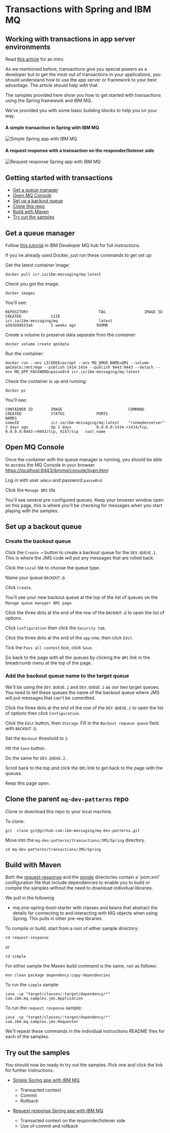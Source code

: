 Transactions with Spring and IBM MQ
===================================

## Working with transactions in app server environments

Read [this article](transactionsAppServers.md) for an intro.

As we mentioned before, transactions give you special powers as a developer but to get the most out of transactions in your applications, you should understand how to use the app server or framework to your best advantage. The article should help with that.

The samples provided here show you how to get started with transactions using the Spring framework and IBM MQ.


We’ve provided you with some basic building blocks to help you on your way.


#### A simple transaction in Spring with IBM MQ

![Simple Spring app with IBM MQ](/transactions/JMS/Spring/images/ibm_mq_spring.png)


#### A request response  with a transaction on the responder/listener side

![Request response Spring app with IBM MQ](/transactions/JMS/Spring/images/ibm_mq_transaction_liberty.png)

## Getting started with transactions

- [Get a queue manager](#get-a-queue-manager)
- [Open MQ Console](#open-mq-console)
- [Set up a backout queue](#set-up-a-backout-queue)
- [Clone this repo](#clone-this-repo)
- [Build with Maven](#build-with-maven)
- [Try out the samples](#try-out-the-samples)

## Get a queue manager
Follow [this tutorial](https://developer.ibm.com/components/ibm-mq/tutorials/mq-connect-app-queue-manager-containers/) in IBM Developer MQ hub for full instructions.

If you've already used Docker, just run these commands to get set up:

Get the latest container image:

```
docker pull icr.io/ibm-messaging/mq:latest
```

Check you got the image:

```
docker images
```

You'll see:
```
REPOSITORY                               TAG                 IMAGE ID            CREATED             SIZE
icr.io/ibm-messaging/mq                  latest              a583b9db53a6        5 weeks ago         989MB
```

Create a volume to preserve data separate from the container:

```
docker volume create qm1data
```

Run the container:

```
docker run --env LICENSE=accept --env MQ_QMGR_NAME=QM1 --volume qm1data:/mnt/mqm --publish 1414:1414 --publish 9443:9443 --detach --env MQ_APP_PASSWORD=passw0rd icr.io/ibm-messaging/mq:latest
```

Check the container is up and running:

```
docker ps
```

You'll see:

```
CONTAINER ID        IMAGE                             COMMAND             CREATED             STATUS              PORTS                                                      NAMES
someID              icr.io/ibm-messaging/mq:latest    "runmqdevserver"    2 days ago          Up 2 days           0.0.0.0:1414->1414/tcp, 0.0.0.0:9443->9443/tcp, 9157/tcp   cool_name
```


## Open MQ Console

Once the container with the queue manager is running, you should be able to access the MQ Console in your browser [https://localhost:9443/ibmmq/console/login.html](https://localhost:9443/ibmmq/console/login.html)

Log in with user `admin` and password `passw0rd`.

Click the `Manage QM1` tile.

You'll see several pre-configured queues. Keep your browser window open on this page, this is where you'll be checking for messages when you start playing with the samples.


## Set up a backout queue

### Create the backout queue

Click the `Create +` button to create a backout queue for the `DEV.QUEUE.1`. This is where the JMS code will put any messages that are rolled back.

Click the `Local` tile to choose the queue type.

Name your queue `BACKOUT.Q`.

Click `Create`.

You'll see your new backout queue at the top of the list of queues on the `Manage queue manager QM1 page`.

Click the three dots at the end of the row of the `BACKOUT.Q` to open the list of options.

Click `Configuration` then click the `Security tab`.

Click the three dots at the end of the `app` row, then click `Edit`.

Tick the `Pass all context` box, click `Save`.

Go back to the page with all the queues by clicking the `QM1` link in the breadcrumb menu at the top of the page.

### Add the backout queue name to the target queue

We'll be using the `DEV.QUEUE.1` and `DEV.QUEUE.2` as our two target queues. You need to tell these queues the name of the backout queue where JMS will put messages that can't be committed.

Click the three dots at the end of the row of the `DEV.QUEUE.1` to open the list of options then click `Configuration`.

Click the `Edit` button, then `Storage`. Fill in the `Backout requeue queue` field with `BACKOUT.Q`.

Set the `Backout` threshold to `3`.

Hit the `Save` button.

Do the same for `DEV.QUEUE.2`.

Scroll back to the top and click the `QM1` link to get back to the page with the queues.

Keep this page open.

## Clone the parent `mq-dev-patterns` repo

Clone or download this repo to your local machine.

To clone:

```
git  clone git@github.com:ibm-messaging/mq-dev-patterns.git
```

Move into the `mq-dev-patterns/transactions/JMS/Spring` directory.

```
cd mq-dev-patterns/transactions/JMS/Spring
```

## Build with Maven

Both the [request-response](/request-response) and the [simple](/simple) directories contain a 'pom.xml' configuration file that include dependencies to enable you to build or compile the samples without the need to download individual libraries.

We pull in the following

* mq-jms-spring-boot-starter with classes and beans that abstract the details for connecting to and interacting with MQ objects when using Spring. This pulls in other pre-req libraries

To compile or build, start from a root of either sample directory:

```
cd request-response
```
or
```
cd simple
```

For either sample the Maven build command is the same, run as follows:

```
mvn clean package dependency:copy-dependencies
```

To run the `simple` sample:

```
java -cp "target/classes/:target/dependency/*" com.ibm.mq.samples.jms.Application
```

To run the `request response` sample:

```
java -cp "target/classes/:target/dependency/*" com.ibm.mq.samples.jms.Requester
```
We'll repeat these commands in the individual instructions README files for each of the samples.

## Try out the samples

You should now be ready to try out the samples.
Pick one and click the link for further instructions.

- [Simple Spring app with IBM MQ](simple_readme.md)
  * Transacted context
  * Commit
  * Rollback

- [Request response Spring app with IBM MQ](request-response_readme.md)
  * Transacted context on the responder/listener side
  * Use of commit and rollback


<!-- * How do I know a transaction has happened? -->
